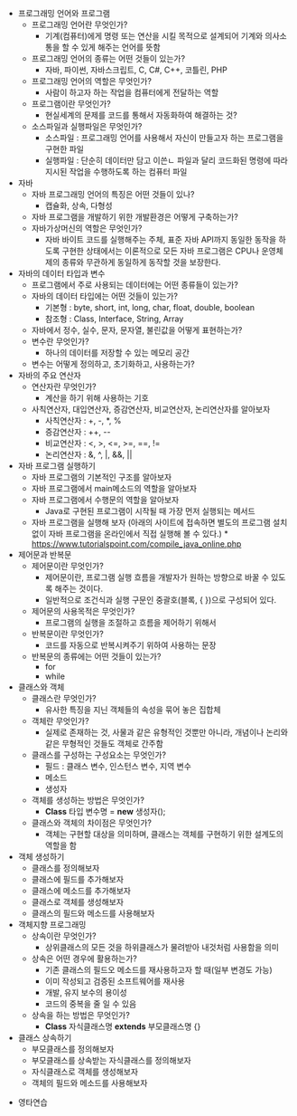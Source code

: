 - 프로그래밍 언어와 프로그램
	- 프로그래밍 언어란 무엇인가?
	  - 기계(컴퓨터)에게 명령 또는 연산을 시킬 목적으로 설계되어 기계와 의사소통을 할 수 있게 해주는 언어를 뜻함
	- 프로그래밍 언어의 종류는 어떤 것들이 있는가?
	  - 자바, 파이썬, 자바스크립트, C, C#, C++, 코틀린, PHP
	- 프로그래밍 언어의 역할은 무엇인가?
	  - 사람이 하고자 하는 작업을 컴퓨터에게 전달하는 역할
	- 프로그램이란 무엇인가?
	  - 현실세계의 문제를 코드를 통해서 자동화하여 해결하는 것?
	- 소스파일과 실행파일은 무엇인가?
	  - 소스파일 : 프로그래밍 언어를 사용해서 자신이 만들고자 하는 프로그램을 구현한 파일
	  - 실행파일 : 단순히 데이터만 담고 이쓴ㄴ 파일과 달리 코드화된 명령에 따라 지시된 작업을 수행하도록 하는 컴퓨터 파일
- 자바
	- 자바 프로그래밍 언어의 특징은 어떤 것들이 있나?
	  - 캡슐화, 상속, 다형성
	- 자바 프로그램을 개발하기 위한 개발환경은 어떻게 구축하는가?
	- 자바가상머신의 역할은 무엇인가?
	  - 자바 바이트 코드를 실행해주는 주체, 표준 자바 API까지 동일한 동작을 하도록 구현한 상태에서는 이론적으로 모든 자바 프로그램은 CPU나 운영체제의 종류와 무관하게 동일하게 동작할 것을 보장한다.
- 자바의 데이터 타입과 변수
	- 프로그램에서 주로 사용되는 데이터에는 어떤 종류들이 있는가?
	- 자바의 데이터 타입에는 어떤 것들이 있는가?
	  - 기본형 : byte, short, int, long, char, float, double, boolean
	  - 참조형 : Class, Interface, String, Array
	- 자바에서 정수, 실수, 문자, 문자열, 불린값을 어떻게 표현하는가?
	- 변수란 무엇인가?
	  - 하나의 데이터를 저장할 수 있는 메모리 공간
	- 변수는 어떻게 정의하고, 초기화하고, 사용하는가?
- 자바의 주요 연산자
	- 연산자란 무엇인가?
	  - 계산을 하기 위해 사용하는 기호
	- 사칙연산자, 대입연산자, 증감연산자, 비교연산자, 논리연산자를 알아보자
	  - 사칙연산자 : +, -, *, %
	  - 증감연산자 : ++, --
	  - 비교연산자 : <, >, <=, >=, ==, !=
	  - 논리연산자 : &, ^, |, &&, ||
- 자바 프로그램 실행하기
	- 자바 프로그램의 기본적인 구조를 알아보자
	- 자바 프로그램에서 main메소드의 역할을 알아보자
	- 자바 프로그램에서 수행문의 역할을 알아보자
	  - Java로 구현된 프로그램이 시작될 때 가장 먼저 실행되는 메서드
	- 자바 프로그램을 실행해 보자
  (아래의 사이트에 접속하면 별도의 프로그램 설치없이 자바 프로그램을 온라인에서
   	   직접 실행해 볼 수 있다.)
          * https://www.tutorialspoint.com/compile_java_online.php
- 제어문과 반복문
	- 제어문이란 무엇인가?
	  - 제어문이란, 프로그램 실행 흐름을 개발자가 원하는 방향으로 바꿀 수 있도록 해주는 것이다.
	  - 일반적으로 조건식과 실행 구문인 중괄호(블록, { })으로 구성되어 있다.
	- 제어문의 사용목적은 무엇인가?
	  - 프로그램의 실행을 조절하고 흐름을 제어하기 위해서
	- 반복문이란 무엇인가?
	  - 코드를 자동으로 반복시켜주기 위하여 사용하는 문장
	- 반복문의 종류에는 어떤 것들이 있는가?
	  - for
	  - while
- 클래스와 객체
	- 클래스란 무엇인가?
	  - 유사한 특징을 지닌 객체들의 속성을 묶어 놓은 집합체
	- 객체란 무엇인가?
	  - 실제로 존재하는 것, 사물과 같은 유형적인 것뿐만 아니라, 개념이나 논리와 같은 무형적인 것들도 객체로 간주함
	- 클래스를 구성하는 구성요소는 무엇인가?
	  - 필드 : 클래스 변수, 인스턴스 변수, 지역 변수 
	  - 메소드 
	  - 생성자
	- 객체를 생성하는 방법은 무엇인가?
	  - **Class** 타입 변수명  = **new** 생성자();
	- 클래스와 객체의 차이점은 무엇인가?
	  - 객체는 구현할 대상을 의미하며, 클래스는 객체를 구현하기 위한 설계도의 역할을 함
- 객체 생성하기
	- 클래스를 정의해보자
	- 클래스에 필드를 추가해보자
	- 클래스에 메소드를 추가해보자
	- 클래스로 객체를 생성해보자
	- 클래스의 필드와 메소드를 사용해보자
- 객체지향 프로그래밍
	- 상속이란 무엇인가?
	  - 상위클래스의 모든 것을 하위클래스가 물려받아 내것처럼 사용함을 의미
	- 상속은 어떤 경우에 활용하는가?
	  - 기존 클래스의 필드오 메소드를 재사용하고자 할 때(일부 변경도 가능)
	  - 이미 작성되고 검증된 소프트웨어를 재사용
	  - 개발, 유지 보수의 용이성
	  - 코드의 중복을 줄 일 수 있음
	- 상속을 하는 방법은 무엇인가?
	  - **Class** 자식클래스명 **extends** 부모클래스명 {}
- 클래스 상속하기
	- 부모클래스를 정의해보자
	- 부모클래스를 상속받는 자식클래스를 정의해보자
	- 자식클래스로 객체를 생성해보자
	- 객체의 필드와 메소드를 사용해보자

* 영타연습